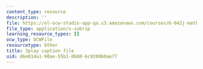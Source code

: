 ```yaml
---
content_type: resource
description: ''
file: https://ol-ocw-studio-app-qa.s3.amazonaws.com/courses/6-042j-mathematics-for-computer-science-fall-2010/d6e814a190ae55b18b806c920060ae77_XX7ePR21Ook.vtt
file_type: application/x-subrip
learning_resource_types: []
ocw_type: OCWFile
resourcetype: Other
title: 3play caption file
uid: d6e814a1-90ae-55b1-8b80-6c920060ae77
---
```

